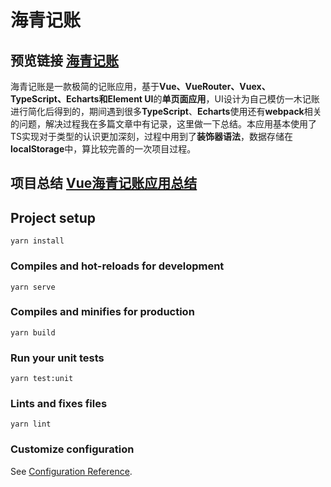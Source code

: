 # 海青记账

## 预览链接 [海青记账](https://xin-hai.github.io/haiqing-1-website/)
海青记账是一款极简的记账应用，基于**Vue、VueRouter、Vuex、TypeScript、Echarts和Element UI**的**单页面应用**，UI设计为自己模仿一木记账进行简化后得到的，期间遇到很多**TypeScript**、**Echarts**使用还有**webpack**相关的问题，解决过程我在多篇文章中有记录，这里做一下总结。本应用基本使用了TS实现对于类型的认识更加深刻，过程中用到了**装饰器语法**，数据存储在**localStorage**中，算比较完善的一次项目过程。

## 项目总结 [Vue海青记账应用总结](https://zhuanlan.zhihu.com/p/648606632)

## Project setup
```
yarn install
```

### Compiles and hot-reloads for development
```
yarn serve
```

### Compiles and minifies for production
```
yarn build
```

### Run your unit tests
```
yarn test:unit
```

### Lints and fixes files
```
yarn lint
```

### Customize configuration
See [Configuration Reference](https://cli.vuejs.org/config/).
